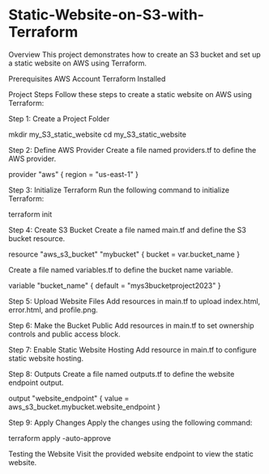 # Static-Website-on-S3-with-Terraform
Overview
This project demonstrates how to create an S3 bucket and set up a static website on AWS using Terraform. 

Prerequisites
AWS Account
Terraform Installed

Project Steps
Follow these steps to create a static website on AWS using Terraform:

Step 1: Create a Project Folder

mkdir my_S3_static_website
cd my_S3_static_website

Step 2: Define AWS Provider
Create a file named providers.tf to define the AWS provider.

provider "aws" {
  region = "us-east-1"
}

Step 3: Initialize Terraform
Run the following command to initialize Terraform:

terraform init

Step 4: Create S3 Bucket
Create a file named main.tf and define the S3 bucket resource.

resource "aws_s3_bucket" "mybucket" {
  bucket = var.bucket_name
}

Create a file named variables.tf to define the bucket name variable.

variable "bucket_name" {
  default = "mys3bucketproject2023"
}

Step 5: Upload Website Files
Add resources in main.tf to upload index.html, error.html, and profile.png.


Step 6: Make the Bucket Public
Add resources in main.tf to set ownership controls and public access block.

Step 7: Enable Static Website Hosting
Add resource in main.tf to configure static website hosting.

Step 8: Outputs
Create a file named outputs.tf to define the website endpoint output.

output "website_endpoint" {
  value = aws_s3_bucket.mybucket.website_endpoint
}

Step 9: Apply Changes
Apply the changes using the following command:

terraform apply -auto-approve

Testing the Website
Visit the provided website endpoint to view the static website.
